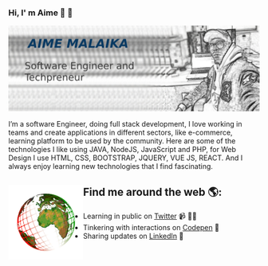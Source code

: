 ### Hi, I' m Aime 👋  🔭

![Aime Malaika](aimemalaika.jpg)

I’m a software Engineer, doing full stack development, I love working in teams and create applications in different sectors, like e-commerce, learning platform to be used by the community. Here are some of the technologies I like using JAVA, NodeJS, JavaScript and PHP, for Web Design I use HTML, CSS, BOOTSTRAP, JQUERY, VUE JS, REACT. And I always enjoy learning new technologies that I find fascinating.

## Find me around the web 🌎: <a href="https://github.com/aimemalaika"><img align="left" width="150" height="150" src="spinning_globe_elmex.gif?raw=true"></a>
- Learning in public on <a href="https://twitter.com/Aime_Malaika">Twitter</a>  📹 ✍🏾
- Tinkering with interactions on <a href="https://codepen.io/aimemalaika"> Codepen</a> 🏓
- Sharing updates on <a href=" www.linkedin.com/in/aimemalaika">LinkedIn</a> 💼
